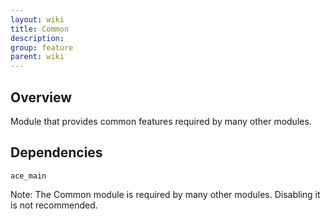 ```yaml
---
layout: wiki
title: Common
description: 
group: feature
parent: wiki
---
```


## Overview

Module that provides common features required by many other modules.


## Dependencies

`ace_main`

Note: The Common module is required by many other modules. Disabling it is not recommended.
